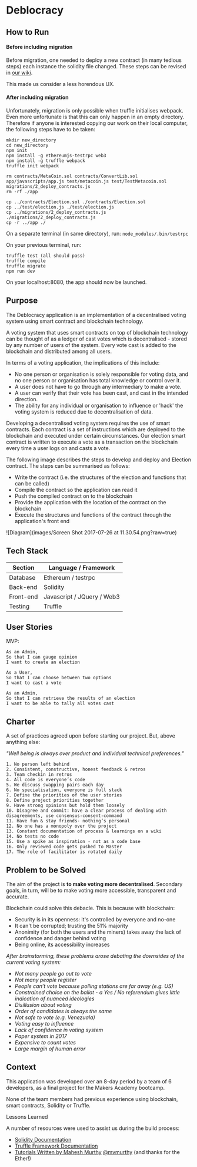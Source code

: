 Deblocracy
============


## How to Run

#### Before including migration
Before migration, one needed to deploy a new contract (in many tedious steps) each instance the solidity file changed. These steps can be revised in [our wiki](https://github.com/RSijelmass/votingchain/wiki/How-we-deployed-before-Migration).

This made us consider a less horendous UX.

#### After including migration
Unfortunately, migration is only possible when truffle initialises webpack. Even more unfortunate is that this can only happen in an empty directory. Therefore if anyone is interested copying our work on their local computer, the following steps have to be taken:

```
mkdir new_directory
cd new_directory
npm init
npm install -g ethereumjs-testrpc web3
npm install -g truffle webpack
truffle init webpack

rm contracts/MetaCoin.sol contracts/ConvertLib.sol app/javascripts/app.js test/metacoin.js test/TestMetacoin.sol migrations/2_deploy_contracts.js
rm -rf ./app

cp ../contracts/Election.sol ./contracts/Election.sol
cp ../test/election.js ./test/election.js
cp ../migrations/2_deploy_contracts.js ./migrations/2_deploy_contracts.js
cp -r ../app ./
```

On a separate terminal (in same directory), run:
`node_modules/.bin/testrpc`

On your previous terminal, run:
```
truffle test (all should pass)
truffle compile
truffle migrate
npm run dev
```

On your localhost:8080, the app should now be launched.

## Purpose
The Deblocracy application is an implementation of a decentralised voting system using smart contract and blockchain technology.

A voting system that uses smart contracts on top of blockchain technology can be thought of as a ledger of cast votes which is decentralised - stored by any number of users of the system. Every vote cast is added to the blockchain and distributed among all users.

In terms of a voting application, the implications of this include:
* No one person or organisation is solely responsible for voting data, and no one person or organisation has total knowledge or control over it.
* A user does not have to go through any intermediary to make a vote.
* A user can verify that their vote has been cast, and cast in the intended direction.
* The ability for any individual or organisation to influence or 'hack' the voting system is reduced due to decentralisation of data.

Developing a decentralised voting system requires the use of smart contracts. Each contract is a set of instructions which are deployed to the blockchain and executed under certain circumstances. Our election smart contract is written to execute a vote as a transaction on the blockchain every time a user logs on and casts a vote.

The following image describes the steps to develop and deploy and Election contract. The steps can be summarised as follows:
* Write the contract (i.e. the structures of the election and functions that can be called)
* Compile the contract so the application can read it
* Push the compiled contract on to the blockchain
* Provide the application with the location of the contract on the blockchain
* Execute the structures and functions of the contract through the application's front end

![Diagram](images/Screen Shot 2017-07-26 at 11.30.54.png?raw=true)

## Tech Stack

Section | Language / Framework
------- | -------------------
Database | Ethereum / testrpc
Back-end | Solidity
Front-end | Javascript / JQuery / Web3
Testing | Truffle


## User Stories

MVP:
```
As an Admin,
So that I can gauge opinion
I want to create an election
```
```
As a User,
So that I can choose between two options
I want to cast a vote
```
```
As an Admin,
So that I can retrieve the results of an election
I want to be able to tally all votes cast
```


## Charter

A set of practices agreed upon before starting our project. But, above anything else:

*"Well being is always over product and individual technical preferences."*

```
1. No person left behind
2. Consistent, constructive, honest feedback & retros
3. Team checkin in retros
4. All code is everyone’s code
5. We discuss swapping pairs each day
6. No specialisation, everyone is full stack
7. Define the priorities of the user stories
8. Define project priorities together
9. Have strong opinions but hold them loosely
10. Disagree and commit: have a clear process of dealing with disagreements, use consensus-consent-command
11. Have fun & stay friends- nothing’s personal
12. No one has a monopoly over the project
13. Constant documentation of process & learnings on a wiki
14. No tests no code
15. Use a spike as inspiration - not as a code base
16. Only reviewed code gets pushed to Master
17. The role of facilitator is rotated daily
```

## Problem to be Solved
The aim of the project is **to make voting more decentralised**. Secondary goals, in turn, will be to make voting more
accessible, transparent and accurate.

Blockchain could solve this debacle. This is because with blockchain:
- Security is in its openness: it's controlled by everyone and no-one
- It can't be corrupted; trusting the 51% majority
- Anonimity (for both the users and the miners) takes away the lack of confidence and danger behind voting
- Being online, its accessibility increases

*After brainstorming, these problems arose debating the downsides of the current voting system:*
- *Not many people go out to vote*
- *Not many people register*
- *People can’t vote because polling stations are far away (e.g. US)*
- *Constrained choice on the ballot - a Yes / No referendum gives little indication of nuanced ideologies*
- *Disillusion about voting*
- *Order of candidates is always the same*
- *Not safe to vote (e.g. Venezuala)*
- *Voting easy to influence*
- *Lack of confidence in voting system*
- *Paper system in 2017*
- *Expensive to count votes*
- *Large margin of human error*


## Context

This application was developed over an 8-day period by a team of 6 developers, as a final project for the Makers Academy bootcamp.

None of the team members had previous experience using blockchain, smart contracts, Solidity or Truffle.

Lessons Learned

A number of resources were used to assist us during the build process:
* [Solidity Documentation](https://solidity.readthedocs.io/en/develop/)
* [Truffle Framework Documentation](http://truffleframework.com/docs/)
* [Tutorials Written by Mahesh Murthy](https://medium.com/@mvmurthy/full-stack-hello-world-voting-ethereum-dapp-tutorial-part-1-40d2d0d807c2) [@mvmurthy](https://twitter.com/mvmurthy) (and thanks for the Ether!)

